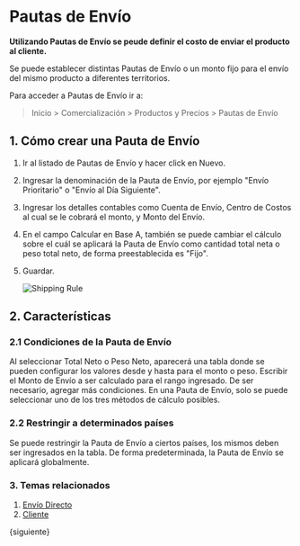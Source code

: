 <!-- add-breadcrumbs -->
# Pautas de Envío

**Utilizando Pautas de Envío se peude definir el costo de enviar el producto al cliente.**

Se puede establecer distintas Pautas de Envío o un monto fijo para el envío del mismo producto a diferentes territorios.

Para acceder a Pautas de Envío ir a:
> Inicio > Comercialización > Productos y Precios > Pautas de Envío

## 1. Cómo crear una Pauta de Envío
1. Ir al listado de Pautas de Envío y hacer click en Nuevo.
2. Ingresar la denominación de la Pauta de Envío,  por ejemplo "Envío Prioritario" o "Envío al Día Siguiente".
3. Ingresar los detalles contables como Cuenta de Envío, Centro de Costos al cual se le cobrará el monto, y Monto del Envío. 
4. En el campo Calcular en Base A, también se puede cambiar el cálculo sobre el cuál se aplicará la Pauta de Envío como cantidad total neta o peso total neto, de forma preestablecida es "Fijo".
5. Guardar.

    <img class="screenshot" alt="Shipping Rule" src="{{docs_base_url}}/assets/img/selling/shipping-rule.png">

## 2. Características
### 2.1 Condiciones de la Pauta de Envío
Al seleccionar Total Neto o Peso Neto, aparecerá una tabla donde se pueden configurar los valores desde y hasta para el monto o peso. Escribir el Monto de Envío a ser calculado para el rango ingresado. De ser necesario, agregar más condiciones. En una Pauta de Envío, solo se puede seleccionar uno de los tres métodos de cálculo posibles. 

### 2.2 Restringir a determinados países
Se puede restringir la Pauta de Envío a ciertos países, los mismos deben ser ingresados en la tabla. De forma predeterminada, la Pauta de Envío se aplicará globalmente. 

### 3. Temas relacionados
1. [Envío Directo](/docs/user/manual/en/selling/articles/drop-shipping)
1. [Cliente](/docs/user/manual/en/CRM/customer)

{siguiente}
